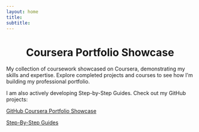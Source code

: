 ```yaml
---
layout: home
title:
subtitle:
---
```


<h1 style="text-align: Center;">Coursera Portfolio Showcase</h1>

My collection of coursework showcased on Coursera, demonstrating my skills and expertise. Explore completed projects and courses to see how I'm building my professional portfolio.

I am also actively developing Step-by-Step Guides. Check out my GitHub projects:

[GitHub Coursera Portfolio Showcase](https://briannokes.github.io/Coursera/)

[Step-By-Step Guides](https://briannokes.github.io/Step-by-Step-Guides/)
